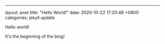 ---
layout: post
title:  "Hello World!"
date:   2020-10-22 17:20:48 +0800
categories: jekyll update

Hello world!

It's the beginning of the blog!
